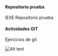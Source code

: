 
#### Repositorio prueba

IEXE Repositorio prueba 

 #### Actividades GIT
Ejercicios de git

![Alt text](https://imgur.com/cir1cWC.png?raw=true "pantallazo")